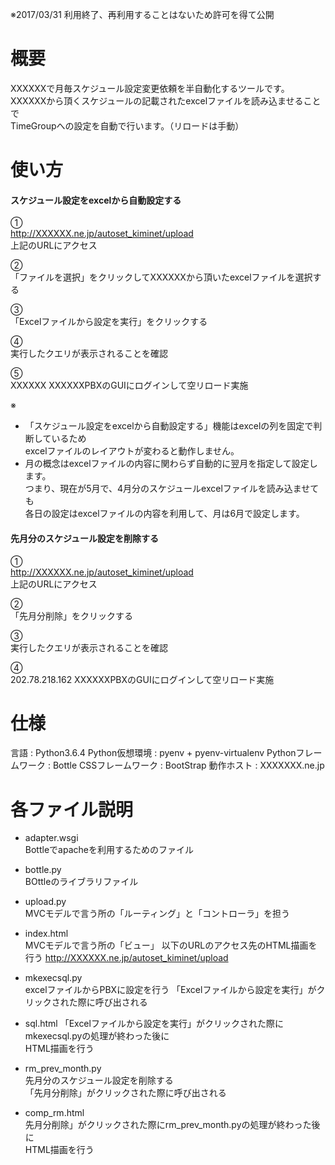 ※2017/03/31 利用終了、再利用することはないため許可を得て公開

# 概要
XXXXXXで月毎スケジュール設定変更依頼を半自動化するツールです。  
XXXXXXから頂くスケジュールの記載されたexcelファイルを読み込ませることで  
TimeGroupへの設定を自動で行います。（リロードは手動）

# 使い方
#### スケジュール設定をexcelから自動設定する
①  
http://XXXXXX.ne.jp/autoset_kiminet/upload  
上記のURLにアクセス  

②  
「ファイルを選択」をクリックしてXXXXXXから頂いたexcelファイルを選択する  

③  
「Excelファイルから設定を実行」をクリックする  

④  
実行したクエリが表示されることを確認  

⑤  
XXXXXX
XXXXXXPBXのGUIにログインして空リロード実施  

※  
- 「スケジュール設定をexcelから自動設定する」機能はexcelの列を固定で判断しているため  
  excelファイルのレイアウトが変わると動作しません。  
- 月の概念はexcelファイルの内容に関わらず自動的に翌月を指定して設定します。  
  つまり、現在が5月で、4月分のスケジュールexcelファイルを読み込ませても  
  各日の設定はexcelファイルの内容を利用して、月は6月で設定します。

#### 先月分のスケジュール設定を削除する
①  
http://XXXXXX.ne.jp/autoset_kiminet/upload  
上記のURLにアクセス  

②  
「先月分削除」をクリックする

③  
実行したクエリが表示されることを確認  

④  
202.78.218.162
XXXXXXPBXのGUIにログインして空リロード実施  

# 仕様
言語 : Python3.6.4
Python仮想環境 : pyenv + pyenv-virtualenv
Pythonフレームワーク : Bottle
CSSフレームワーク : BootStrap
動作ホスト : XXXXXXX.ne.jp

# 各ファイル説明
- adapter.wsgi  
  Bottleでapacheを利用するためのファイル

- bottle.py  
  BOttleのライブラリファイル  

- upload.py  
  MVCモデルで言う所の「ルーティング」と「コントローラ」を担う

- index.html  
  MVCモデルで言う所の「ビュー」
  以下のURLのアクセス先のHTML描画を行う
  http://XXXXXX.ne.jp/autoset_kiminet/upload

- mkexecsql.py  
  excelファイルからPBXに設定を行う
  「Excelファイルから設定を実行」がクリックされた際に呼び出される

- sql.html
  「Excelファイルから設定を実行」がクリックされた際にmkexecsql.pyの処理が終わった後に  
  HTML描画を行う

- rm_prev_month.py  
  先月分のスケジュール設定を削除する  
  「先月分削除」がクリックされた際に呼び出される  

- comp_rm.html  
  先月分削除」がクリックされた際にrm_prev_month.pyの処理が終わった後に  
  HTML描画を行う
